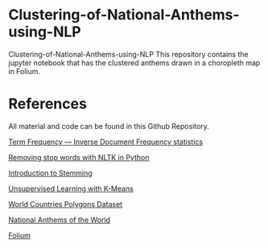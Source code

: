 # Clustering-of-National-Anthems-using-NLP
Clustering-of-National-Anthems-using-NLP  This repository contains the jupyter notebook that has the clustered anthems drawn in a choropleth map in Folium.

# References
All material and code can be found in this Github Repository.

[Term Frequency — Inverse Document Frequency statistics](https://jmotif.github.io/sax-vsm_site/morea/algorithm/TFIDF.html)

[Removing stop words with NLTK in Python](https://www.geeksforgeeks.org/removing-stop-words-nltk-python/)

[Introduction to Stemming](https://www.geeksforgeeks.org/introduction-to-stemming/)

[Unsupervised Learning with K-Means](https://medium.com/neuronio/unsupervised-learning-with-k-means-3eaa0666eebf)

[World Countries Polygons Dataset](https://www.kaggle.com/datasets/ktochylin/world-countries/data)

[National Anthems of the World](https://www.kaggle.com/datasets/lucasturtle/national-anthems-of-the-world)

[Folium](https://github.com/python-visualization/folium)
